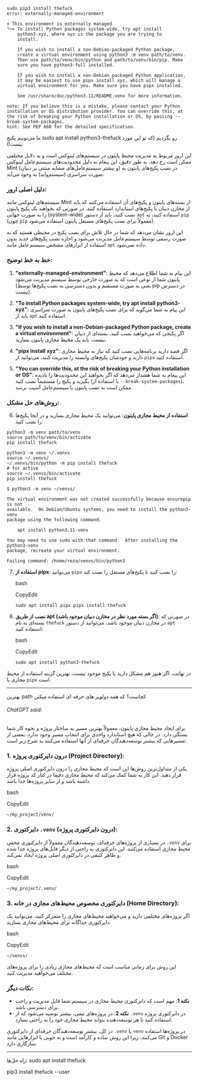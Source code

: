 ```shell
sudo pip3 install thefuck    
error: externally-managed-environment

× This environment is externally managed
╰─> To install Python packages system-wide, try apt install
    python3-xyz, where xyz is the package you are trying to
    install.
    
    If you wish to install a non-Debian-packaged Python package,
    create a virtual environment using python3 -m venv path/to/venv.
    Then use path/to/venv/bin/python and path/to/venv/bin/pip. Make
    sure you have python3-full installed.
    
    If you wish to install a non-Debian packaged Python application,
    it may be easiest to use pipx install xyz, which will manage a
    virtual environment for you. Make sure you have pipx installed.
    
    See /usr/share/doc/python3.11/README.venv for more information.

note: If you believe this is a mistake, please contact your Python installation or OS distribution provider. You can override this, at the risk of breaking your Python installation or OS, by passing --break-system-packages.
hint: See PEP 668 for the detailed specification.

```

ما می‌تونیم پکیج sudo apt install python3-thefuck رو بگردیم (که تو این مورد نیست!)

این ارور مربوط به مدیریت محیط پایتون در سیستم‌های لینوکس است و به دلایل مختلفی ممکن است رخ دهد. به طور دقیق، این پیغام به دلیل محدودیت‌های سیستم‌عامل لینوکس Mint (و بیشتر سیستم‌عامل‌های مشابه مبتنی بر دبیان) در نصب پکیج‌های پایتون به صورت سراسری (سیستم‌واید) به وجود می‌آید.

### دلیل اصلی ارور:

سیستم‌های لینوکس مانند Mint از بسته‌های پایتون و پکیج‌های آن استفاده می‌کنند که باید از مخازن دبیان یا پکیج‌های استاندارد استفاده کنند. در صورتی که بخواهید یک پکیج پایتون را به صورت جهانی (system-wide) نصب کنید، باید از دستور `apt` استفاده کنید، نه `pip` (چون `pip` معمولاً برای نصب پکیج‌های مستقل پایتون استفاده می‌شود).

این ارور نشان می‌دهد که شما در حال تلاش برای نصب پکیج در محیطی هستید که به صورت رسمی توسط سیستم‌عامل مدیریت می‌شود و اجازه نصب پکیج‌های جدید بدون استفاده از ابزارهای مشخص سیستم‌عامل مانند `apt` داده نمی‌شود.

### خط به خط توضیح:

1. **"externally-managed-environment"**: این پیام به شما اطلاع می‌دهد که محیط پایتون شما از نوعی است که به صورت خارجی توسط سیستم مدیریت می‌شود (یعنی به صورت مستقیم و بدون دسترسی به نصب پکیج‌ها توسط pip در دسترس نیست).
    
2. **"To install Python packages system-wide, try apt install python3-xyz"**: این پیام به شما می‌گوید که برای نصب پکیج‌های پایتون به صورت سراسری باید از `apt` استفاده کنید.
    
3. **"If you wish to install a non-Debian-packaged Python package, create a virtual environment"**: اگر پکیجی که می‌خواهید نصب کنید، بسته‌ای از دبیان نیست، باید یک محیط مجازی پایتون بسازید.
    
4. **"pipx install xyz"**: اگر قصد دارید برنامه‌هایی نصب کنید که نیاز به محیط مجازی دارند و خودشان پکیج‌های وابسته را مدیریت کنند، می‌توانید از `pipx` استفاده کنید.
    
5. **"You can override this, at the risk of breaking your Python installation or OS"**: این پیغام به شما هشدار می‌دهد که اگر بخواهید این محدودیت‌ها را نادیده بگیرید و پکیج را مستقیماً نصب کنید (با استفاده از `--break-system-packages`)، ممکن است به نصب پایتون یا سیستم‌عامل آسیب برسد.
    

### روش‌های حل مشکل:

6. **استفاده از محیط مجازی پایتون**: می‌توانید یک محیط مجازی بسازید و در آنجا پکیج‌ها را نصب کنید:


```shell
python3 -m venv path/to/venv
source path/to/venv/bin/activate
pip install thefuck
```

```shell
python3 -m venv ~/.venvs
source ~/.venvs/
~/.venvs/bin/python -m pip install thefuck
# for active
source ~/.venvs/bin/activate
pip install thefuck
```

```log
$ python3 -m venv ~/venvs/

The virtual environment was not created successfully because ensurepip is not
available.  On Debian/Ubuntu systems, you need to install the python3-venv
package using the following command.

    apt install python3.11-venv

You may need to use sudo with that command.  After installing the python3-venv
package, recreate your virtual environment.

Failing command: /home/reza/venvs/bin/python3
```





7. **استفاده از pipx**: می‌توانید `pipx` را نصب کنید تا پکیج‌های مستقل را نصب کند:
    
    bash
    
    CopyEdit
    
    `sudo apt install pipx pipx install thefuck`
    
8. **نصب از طریق apt (اگر بسته مورد نظر در مخازن دبیان موجود باشد)**: در صورتی که بسته‌ای به نام `thefuck` در مخازن دبیان موجود باشد، می‌توانید از دستور `apt` استفاده کنید:
    
    bash
    
    CopyEdit
    
    `sudo apt install python3-thefuck`
    

در نهایت، اگر هنوز هم مشکل دارید یا پکیج موجود نیست، بهترین گزینه استفاده از محیط مجازی یا `pipx` است.

---
بهترین path کجاست؟ که همه دولوپر های حرفه ای استفاده میکنن

###### ChatGPT said:

برای ایجاد محیط مجازی پایتون، معمولاً بهترین مسیر به ساختار پروژه و نحوه کار شما بستگی دارد. در حالی که هیچ استاندارد واحدی برای انتخاب مسیر وجود ندارد، بعضی از مسیرهایی که بیشتر توسعه‌دهندگان حرفه‌ای از آنها استفاده می‌کنند به شرح زیر است:

### 1. **درون دایرکتوری پروژه (Project Directory):**

یکی از متداول‌ترین روش‌ها این است که محیط مجازی را درون دایرکتوری اصلی پروژه قرار دهید. این کار به شما کمک می‌کند که محیط مجازی دقیقا در کنار کد پروژه قرار داشته باشد و از سایر پروژه‌ها جدا باشد.

bash

CopyEdit

`~/my_project/venv/`

### 2. **دایرکتوری `.venv` (درون دایرکتوری پروژه):**

در بسیاری از پروژه‌های حرفه‌ای، توسعه‌دهندگان معمولاً از دایرکتوری مخفی `.venv` برای محیط مجازی استفاده می‌کنند. این دایرکتوری به راحتی از دیگر فایل‌های پروژه جدا شده و ظاهر کثیفی در دایرکتوری اصلی پروژه ایجاد نمی‌کند.

bash

CopyEdit

`~/my_project/.venv/`

### 3. **دایرکتوری مخصوص محیط‌های مجازی در خانه (Home Directory):**

اگر پروژه‌های مختلفی دارید و می‌خواهید محیط‌های مجازی را متمرکز کنید، می‌توانید یک دایرکتوری جداگانه برای محیط‌های مجازی بسازید.

bash

CopyEdit

`~/venvs/`

این روش برای زمانی مناسب است که محیط‌های مجازی زیادی را برای پروژه‌های مختلف می‌خواهید مدیریت کنید.

### نکات دیگر:

- **نکته 1**: مهم است که دایرکتوری محیط مجازی در سیستم شما قابل مدیریت و راحت برای دسترسی باشد.
- **نکته 2**: در پروژه‌های تیمی، بیشتر توصیه می‌شود که از `.venv` در دایرکتوری پروژه استفاده کنید تا هر توسعه‌دهنده بتواند محیط مجازی خود را به راحتی بسازد.

در کل، بیشتر توسعه‌دهندگان حرفه‌ای از دایرکتوری `.venv` یا `venv` در پروژه‌ها استفاده می‌کنند، زیرا این روش ساده و کارآمد است و به خوبی با ابزارهایی مانند Git و Docker سازگاری دارد.

---

راه حل‌ها:
sudo apt install thefuck


pip3 install thefuck --user